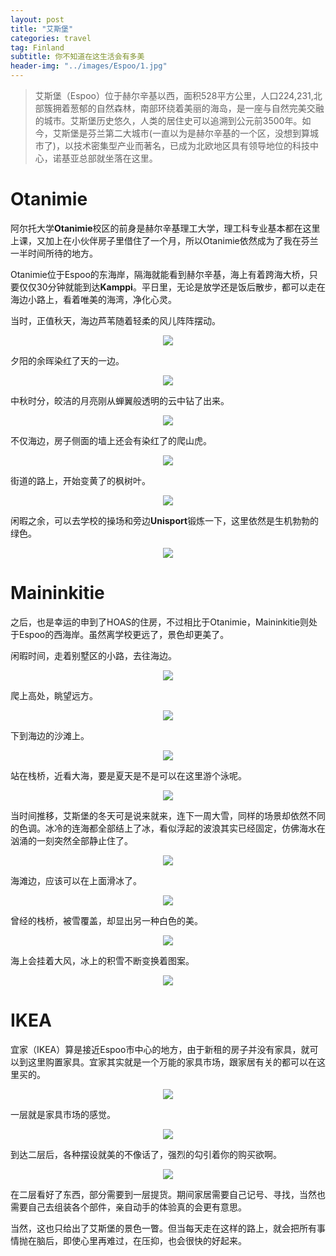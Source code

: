 ```yaml
---
layout: post
title: "艾斯堡"
categories: travel
tag: Finland 
subtitle: 你不知道在这生活会有多美
header-img: "../images/Espoo/1.jpg"
---
```


> 艾斯堡（Espoo）位于赫尔辛基以西，面积528平方公里，人口224,231,北部簇拥着葱郁的自然森林，南部环绕着美丽的海岛，是一座与自然完美交融的城市。艾斯堡历史悠久，人类的居住史可以追溯到公元前3500年。如今，艾斯堡是芬兰第二大城市(一直以为是赫尔辛基的一个区，没想到算城市了)，以技术密集型产业而著名，已成为北欧地区具有领导地位的科技中心，诺基亚总部就坐落在这里。

# Otanimie

阿尔托大学**Otanimie**校区的前身是赫尔辛基理工大学，理工科专业基本都在这里上课，又加上在小伙伴房子里借住了一个月，所以Otanimie依然成为了我在芬兰一半时间所待的地方。

Otanimie位于Espoo的东海岸，隔海就能看到赫尔辛基，海上有着跨海大桥，只要仅仅30分钟就能到达**Kamppi**。平日里，无论是放学还是饭后散步，都可以走在海边小路上，看着唯美的海湾，净化心灵。

当时，正值秋天，海边芦苇随着轻柔的风儿阵阵摆动。

<center><p><img src="../images/Espoo/2.jpg" align="center"></p></center>

夕阳的余晖染红了天的一边。

<center><p><img src="../images/Espoo/5.jpg" align="center"></p></center>

中秋时分，皎洁的月亮刚从蝉翼般透明的云中钻了出来。

<center><p><img src="../images/Espoo/6.jpg" align="center"></p></center>

不仅海边，房子侧面的墙上还会有染红了的爬山虎。

<center><p><img src="../images/Espoo/3.jpg" align="center"></p></center>

街道的路上，开始变黄了的枫树叶。

<center><p><img src="../images/Espoo/7.jpg" align="center"></p></center>

闲暇之余，可以去学校的操场和旁边**Unisport**锻炼一下，这里依然是生机勃勃的绿色。

<center><p><img src="../images/Espoo/4.jpg" align="center"></p></center>



# Maininkitie

之后，也是幸运的申到了HOAS的住房，不过相比于Otanimie，Maininkitie则处于Espoo的西海岸。虽然离学校更远了，景色却更美了。

闲暇时间，走着别墅区的小路，去往海边。

<center><p><img src="../images/Espoo/15.jpg" align="center"></p></center>

爬上高处，眺望远方。

<center><p><img src="../images/Espoo/8.jpg" align="center"></p></center>

下到海边的沙滩上。

<center><p><img src="../images/Espoo/10.jpg" align="center"></p></center>

站在栈桥，近看大海，要是夏天是不是可以在这里游个泳呢。

<center><p><img src="../images/Espoo/9.jpg" align="center"></p></center>

当时间推移，艾斯堡的冬天可是说来就来，连下一周大雪，同样的场景却依然不同的色调。冰冷的连海都全部结上了冰，看似浮起的波浪其实已经固定，仿佛海水在汹涌的一刻突然全部静止住了。

<center><p><img src="../images/Espoo/11.jpg" align="center"></p></center>

海滩边，应该可以在上面滑冰了。

<center><p><img src="../images/Espoo/12.jpg" align="center"></p></center>

曾经的栈桥，被雪覆盖，却显出另一种白色的美。

<center><p><img src="../images/Espoo/13.jpg" align="center"></p></center>

海上会挂着大风，冰上的积雪不断变换着图案。

<center><p><img src="../images/Espoo/14.jpg" align="center"></p></center>

# IKEA

宜家（IKEA）算是接近Espoo市中心的地方，由于新租的房子并没有家具，就可以到这里购置家具。宜家其实就是一个万能的家具市场，跟家居有关的都可以在这里买的。

<center><p><img src="../images/Espoo/17.jpg" align="center"></p></center>

一层就是家具市场的感觉。

<center><p><img src="../images/Espoo/18.jpg" align="center"></p></center>

到达二层后，各种摆设就美的不像话了，强烈的勾引着你的购买欲啊。

<center><p><img src="../images/Espoo/16.jpg" align="center"></p></center>

在二层看好了东西，部分需要到一层提货。期间家居需要自己记号、寻找，当然也需要自己去组装各个部件，亲自动手的体验真的会更有意思。



当然，这也只给出了艾斯堡的景色一瞥。但当每天走在这样的路上，就会把所有事情抛在脑后，即使心里再难过，在压抑，也会很快的好起来。





